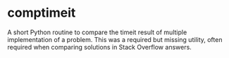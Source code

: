 # comptimeit
A short Python routine to compare the timeit result of multiple implementation of a problem. This was a required but missing utility, often required when comparing solutions in Stack Overflow answers.
